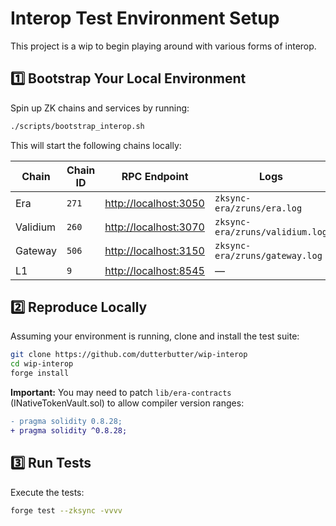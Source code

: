 # Interop Test Environment Setup

This project is a wip to begin playing around with various forms of interop.

## 1️⃣ Bootstrap Your Local Environment

Spin up ZK chains and services by running:

```bash
./scripts/bootstrap_interop.sh
```

This will start the following chains locally:

| Chain    | Chain ID | RPC Endpoint                                   | Logs                            |
| -------- | -------- | ---------------------------------------------- | ------------------------------- |
| Era      | `271`    | [http://localhost:3050](http://localhost:3050) | `zksync-era/zruns/era.log`      |
| Validium | `260`    | [http://localhost:3070](http://localhost:3070) | `zksync-era/zruns/validium.log` |
| Gateway  | `506`    | [http://localhost:3150](http://localhost:3150) | `zksync-era/zruns/gateway.log`  |
| L1       | `9`      | [http://localhost:8545](http://localhost:8545) | —                               |

## 2️⃣ Reproduce Locally

Assuming your environment is running, clone and install the test suite:

```bash
git clone https://github.com/dutterbutter/wip-interop  
cd wip-interop
forge install  
```

**Important:**
You may need to patch `lib/era-contracts` (INativeTokenVault.sol) to allow compiler version ranges:

```diff
- pragma solidity 0.8.28;  
+ pragma solidity ^0.8.28;  
```

## 3️⃣ Run Tests

Execute the tests:

```bash
forge test --zksync -vvvv
```
